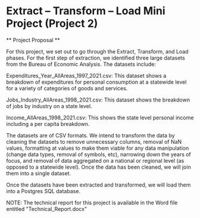 # Extract – Transform – Load Mini Project (Project 2)

** Project Proposal ** 

For this project, we set out to go through the Extract, Transform, and Load phases. For the first step of extraction, we identified three large datasets from the Bureau of Economic Analysis. The datasets include:

Expenditures_Year_AllAreas_1997_2021.csv: This dataset shows a breakdown of expenditures for personal consumption at a statewide level for a variety of categories of goods and services.

Jobs_Industry_AllAreas_1998_2021.csv: This dataset shows the breakdown of jobs by industry on a state level.
	
Income_AllAreas_1998_2021.csv: This shows the state level personal income including a per capita breakdown.

The datasets are of CSV formats. We intend to transform the data by cleaning the datasets to remove unnecessary columns, removal of NaN values, formatting at values to make them viable for any data manipulation (change data types, removal of symbols, etc), narrowing down the years of focus, and removal of data aggregated on a national or regional level (as opposed to a statewide level). Once the data has been cleaned, we will join them into a single dataset.

Once the datasets have been extracted and transformed, we will load them into a Postgres SQL database.

NOTE: The technical report for this project is available in the Word file entitled "Technical_Report.docx"
